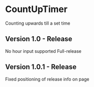 # CountUpTimer

Counting upwards till a set time

## Version 1.0 - Release

No hour input supported
Full-release

## Version 1.0.1 - Release

Fixed positioning of release info on page
